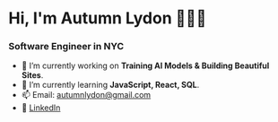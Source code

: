 <h1 align="left">Hi, I'm Autumn Lydon 👩🏻‍💻</h1>
<h3 align="left">Software Engineer in NYC</h3>

- 👀 I’m currently working on **Training AI Models & Building Beautiful Sites**.
- 🌱 I’m currently learning **JavaScript, React, SQL**.
- 📫 Email: autumnlydon@gmail.com
- 📌 [LinkedIn](https://www.linkedin.com/in/autumnlydon/)

<!---
autumnlydon/autumnlydon is a ✨ special ✨ repository because its `README.md` (this file) appears on your GitHub profile.
You can click the Preview link to take a look at your changes.
--->
